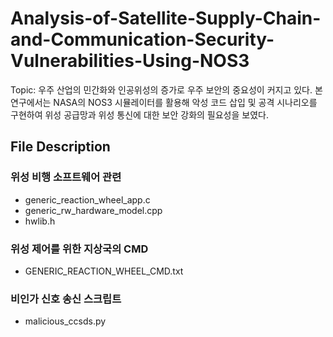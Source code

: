 # Analysis-of-Satellite-Supply-Chain-and-Communication-Security-Vulnerabilities-Using-NOS3

Topic: 우주 산업의 민간화와 인공위성의 증가로 우주 보안의 중요성이 커지고 있다. 본 연구에서는 NASA의 NOS3 시뮬레이터를 활용해 악성 코드 삽입 및 공격 시나리오를 구현하여 위성 공급망과 위성 통신에 대한 보안 강화의 필요성을 보였다.

## File Description

### 위성 비행 소프트웨어 관련
- generic_reaction_wheel_app.c
- generic_rw_hardware_model.cpp
- hwlib.h

### 위성 제어를 위한 지상국의 CMD
- GENERIC_REACTION_WHEEL_CMD.txt

### 비인가 신호 송신 스크립트
- malicious_ccsds.py
